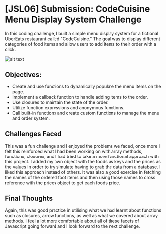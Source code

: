 # [JSL06] Submission: CodeCuisine Menu Display System Challenge

In this coding challenge, I built a simple menu display system for a fictional UberEats restaurant called "CodeCuisine." The goal was to display different categories of food items and allow users to add items to their order with a click.

![alt text](JSL06-solution.gif)

## Objectives:

- Create and use functions to dynamically populate the menu items on the page.
- Implement a callback function to handle adding items to the order.
- Use closures to maintain the state of the order.
- Utilize function expressions and anonymous functions.
- Call built-in functions and create custom functions to manage the menu and order system.

## Challenges Faced
This was a fun challenge and I enjoyed the problems we faced, once more I felt this reinforced what I had been working on with array methods, functions, closures, and I had tried to take a more functional approach with this project. 
I added my own object with the foods as keys and the prices as the values in order to try simulate having to grab the data from a database. I liked this approach instead of others. It was also a good exercise in fetching the names of the ordered foot items and then using those names to cross reference with the prices object to get each foods price. 

## Final Thoughts
Again, this was good practice in utilising what we had learnt about functions such as closures, arrow functions, as well as what we covered about array methods. I feel a lot more comfortable about all of these facets of Javascript going forward and I look forward to the next challenge.
